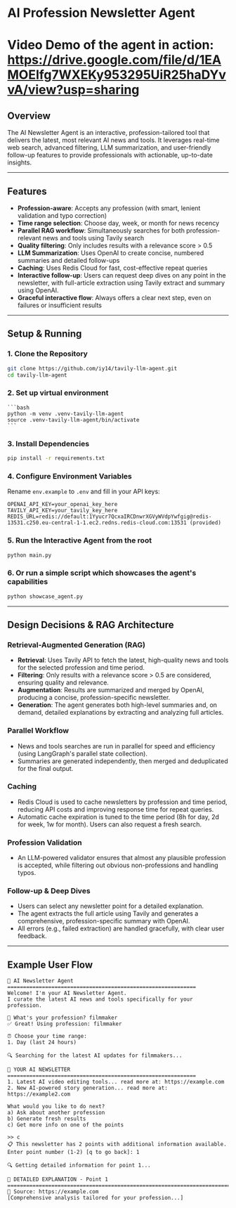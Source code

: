 # AI Profession Newsletter Agent

# Video Demo of the agent in action: https://drive.google.com/file/d/1EAMOEIfg7WXEKy953295UiR25haDYvvA/view?usp=sharing

## Overview

The AI Newsletter Agent is an interactive, profession-tailored tool that delivers the latest, most relevant AI news and tools. It leverages real-time web search, advanced filtering, LLM summarization, and user-friendly follow-up features to provide professionals with actionable, up-to-date insights.

---

## Features
- **Profession-aware**: Accepts any profession (with smart, lenient validation and typo correction)
- **Time range selection**: Choose day, week, or month for news recency
- **Parallel RAG workflow**: Simultaneously searches for both profession-relevant news and tools using Tavily search
- **Quality filtering**: Only includes results with a relevance score > 0.5
- **LLM Summarization**: Uses OpenAI to create concise, numbered summaries and detailed follow-ups
- **Caching**: Uses Redis Cloud for fast, cost-effective repeat queries
- **Interactive follow-up**: Users can request deep dives on any point in the newsletter, with full-article extraction using Tavily extract and summary using OpenAI.
- **Graceful interactive flow**: Always offers a clear next step, even on failures or insufficient results

---

## Setup & Running

### 1. Clone the Repository
```bash
git clone https://github.com/iy14/tavily-llm-agent.git
cd tavily-llm-agent
```

### 2. Set up virtual environment
    ```bash
    python -m venv .venv-tavily-llm-agent
    source .venv-tavily-llm-agent/bin/activate
    ```

### 3. Install Dependencies
```bash
pip install -r requirements.txt
```

### 4. Configure Environment Variables
Rename `env.example` to `.env` and fill in your API keys:
```
OPENAI_API_KEY=your_openai_key_here
TAVILY_API_KEY=your_tavily_key_here
REDIS_URL=redis://default:1Yyucr7QcxaIRCDnwrXGVyWVdpYwfgig@redis-13531.c250.eu-central-1-1.ec2.redns.redis-cloud.com:13531 (provided)
```

### 5. Run the Interactive Agent from the root
```bash
python main.py
```

### 6. Or run a simple script which showcases the agent's capabilities
```bash
python showcase_agent.py
```

---

## Design Decisions & RAG Architecture

### Retrieval-Augmented Generation (RAG)
- **Retrieval**: Uses Tavily API to fetch the latest, high-quality news and tools for the selected profession and time period.
- **Filtering**: Only results with a relevance score > 0.5 are considered, ensuring quality and relevance.
- **Augmentation**: Results are summarized and merged by OpenAI, producing a concise, profession-specific newsletter.
- **Generation**: The agent generates both high-level summaries and, on demand, detailed explanations by extracting and analyzing full articles.

### Parallel Workflow
- News and tools searches are run in parallel for speed and efficiency (using LangGraph's parallel state collection).
- Summaries are generated independently, then merged and deduplicated for the final output.

### Caching
- Redis Cloud is used to cache newsletters by profession and time period, reducing API costs and improving response time for repeat queries.
- Automatic cache expiration is tuned to the time period (8h for day, 2d for week, 1w for month). Users can also request a fresh search.

### Profession Validation
- An LLM-powered validator ensures that almost any plausible profession is accepted, while filtering out obvious non-professions and handling typos.

### Follow-up & Deep Dives
- Users can select any newsletter point for a detailed explanation.
- The agent extracts the full article using Tavily and generates a comprehensive, profession-specific summary with OpenAI.
- All errors (e.g., failed extraction) are handled gracefully, with clear user feedback.

---

## Example User Flow
```
🤖 AI Newsletter Agent
============================================================
Welcome! I'm your AI Newsletter Agent.
I curate the latest AI news and tools specifically for your profession.

🎯 What's your profession? filmmaker
✅ Great! Using profession: filmmaker

⏰ Choose your time range:
1. Day (last 24 hours)

🔍 Searching for the latest AI updates for filmmakers...

📰 YOUR AI NEWSLETTER
============================================================
1. Latest AI video editing tools... read more at: https://example.com
2. New AI-powered story generation... read more at: https://example2.com

What would you like to do next?
a) Ask about another profession
b) Generate fresh results  
c) Get more info on one of the points

>> c
📋 This newsletter has 2 points with additional information available.
Enter point number (1-2) [q to go back]: 1

🔍 Getting detailed information for point 1...

📖 DETAILED EXPLANATION - Point 1
==============================================================================
🔗 Source: https://example.com
[Comprehensive analysis tailored for your profession...]
```
